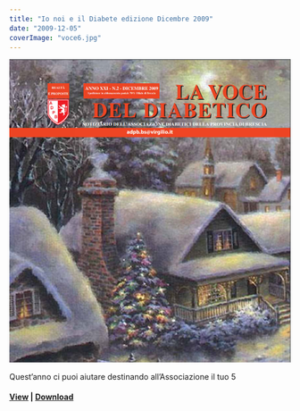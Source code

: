 ```yaml
---
title: "Io noi e il Diabete edizione Dicembre 2009"
date: "2009-12-05"
coverImage: "voce6.jpg"
---
```


![](images/voce6.jpg)

Quest’anno ci puoi aiutare destinando all’Associazione il tuo 5

#### [View](http://198.211.122.197/diabetwp/wordpress/wp-content/uploads/2019/11/La-Voce-dicembre-2009.pdf) | [Download](http://198.211.122.197/diabetwp/wordpress/wp-content/uploads/2019/11/La-Voce-dicembre-2009.pdf)

